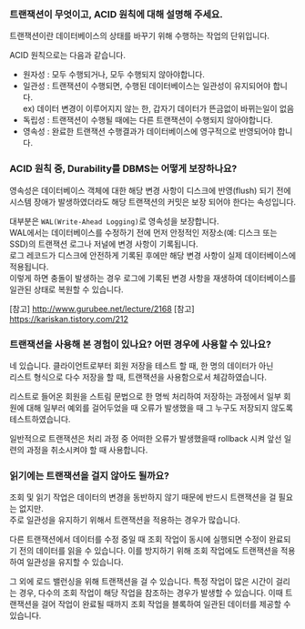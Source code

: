### 트랜잭션이 무엇이고, ACID 원칙에 대해 설명해 주세요.

트랜잭션이란 데이터베이스의 상태를 바꾸기 위해 수행하는 작업의 단위입니다.

ACID 원칙으로는 다음과 같습니다.
- 원자성 : 모두 수행되거나, 모두 수행되지 않아야합니다.
- 일관성 : 트랜잭션이 수행되면, 수행된 데이터베이스는 일관성이 유지되어야 합니다.  
ex) 데이터 변경이 이루어지지 않는 한, 갑자기 데이터가 뜬금없이 바뀌는일이 없음  
- 독립성 : 트랜잭션이 수행될 때에는 다른 트랜잭션이 수행되지 않아야합니다.
- 영속성 : 완료한 트랜잭션 수행결과가 데이터베이스에 영구적으로 반영되어야 합니다.

### ACID 원칙 중, Durability를 DBMS는 어떻게 보장하나요?

영속성은 데이터베이스 객체에 대한 해당 변경 사항이 디스크에 반영(flush) 되기 전에  
시스템 장애가 발생하였더라도 해당 트랜잭션의 커밋은 보장 되어야 한다는 속성입니다.  

대부분은 `WAL(Write-Ahead Logging)`로 영속성을 보장합니다.  
WAL에서는 데이터베이스를 수정하기 전에 먼저 안정적인 저장소(예: 디스크 또는 SSD)의 트랜잭션 로그나 저널에 변경 사항이 기록됩니다.   
로그 레코드가 디스크에 안전하게 기록된 후에만 해당 변경 사항이 실제 데이터베이스에 적용됩니다.   
이렇게 하면 충돌이 발생하는 경우 로그에 기록된 변경 사항을 재생하여 데이터베이스를 일관된 상태로 복원할 수 있습니다.  

[참고] http://www.gurubee.net/lecture/2168
[참고] https://kariskan.tistory.com/212

### 트랜잭션을 사용해 본 경험이 있나요? 어떤 경우에 사용할 수 있나요?

네 있습니다.
클라이언트로부터 회원 저장을 테스트 할 때, 한 명의 데이터가 아닌   
리스트 형식으로 다수 저장을 할 때, 트랜잭션을 사용함으로서 체감하였습니다.

리스트로 들어온 회원을 스트림 문법으로 한 명씩 처리하여 저장하는 과정에서 일부 회원에 대해 일부러 예외를 걸어두었을 때
오류가 발생했을 때 그 누구도 저장되지 않도록 테스트하였습니다.

일반적으로 트랜잭션은 처리 과정 중 어떠한 오류가 발생했을때 rollback 시켜 앞선 일련의 과정을 취소시켜야 할 때 사용합니다.

### 읽기에는 트랜잭션을 걸지 않아도 될까요?

조회 및 읽기 작업은 데이터의 변경을 동반하지 않기 때문에 반드시 트랜잭션을 걸 필요는 없지만.  
주로 일관성을 유지하기 위해서 트랜잭션을 적용하는 경우가 많습니다.

다른 트랜잭션에서 데이터를 수정 중일 때 조회 작업이 동시에 실행되면 수정이 완료되기 전의 데이터를 읽을 수 있습니다. 
이를 방지하기 위해 조회 작업에도 트랜잭션을 적용하여 일관성을 유지할 수 있습니다.

그 외에 로드 밸런싱을 위해 트랜잭션을 걸 수 있습니다. 
특정 작업이 많은 시간이 걸리는 경우, 다수의 조회 작업이 해당 작업을 참조하는 경우가 발생할 수 있습니다. 
이때 트랜잭션을 걸어 작업이 완료될 때까지 조회 작업을 블록하여 일관된 데이터를 제공할 수 있습니다.

